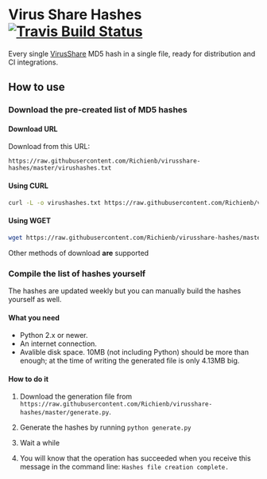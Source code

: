 # Virus Share Hashes [![Travis Build Status](https://img.shields.io/travis/com/Richienb/virusshare-hashes.svg?style=for-the-badge&logo=travis&label=Travis%20Build)](https://travis-ci.com/Richienb/virusshare-hashes)

Every single [VirusShare](https://virusshare.com/hashes.4n6) MD5 hash in a single file, ready for distribution and CI integrations.

## How to use

### Download the pre-created list of MD5 hashes

#### Download URL

Download from this URL:
```
https://raw.githubusercontent.com/Richienb/virusshare-hashes/master/virushashes.txt
```

#### Using CURL

```sh
curl -L -o virushashes.txt https://raw.githubusercontent.com/Richienb/virusshare-hashes/master/virushashes.txt
```

#### Using WGET

```sh
wget https://raw.githubusercontent.com/Richienb/virusshare-hashes/master/virushashes.txt
```

Other methods of download **are** supported

### Compile the list of hashes yourself

The hashes are updated weekly but you can manually build the hashes yourself as well.

#### What you need

- Python 2.x or newer.
- An internet connection.
- Avalible disk space. 10MB (not including Python) should be more than enough; at the time of writing the generated file is only 4.13MB big.

#### How to do it

1. Download the generation file from `https://raw.githubusercontent.com/Richienb/virusshare-hashes/master/generate.py`. 
  
2. Generate the hashes by running `python generate.py`

3. Wait a while

4. You will know that the operation has succeeded when you receive this message in the command line: `Hashes file creation complete.`
